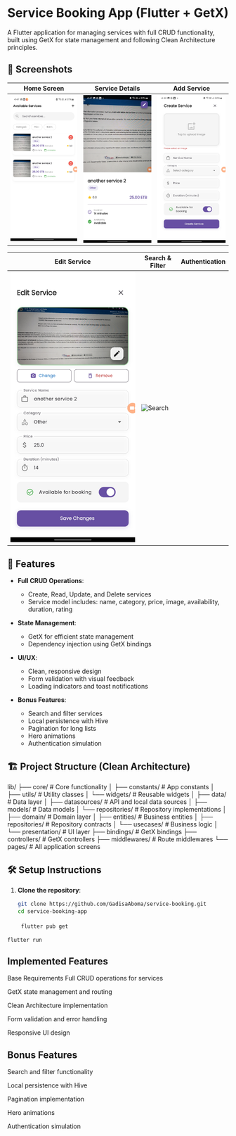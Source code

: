 # Service Booking App (Flutter + GetX)

A Flutter application for managing services with full CRUD functionality, built using GetX for state management and following Clean Architecture principles.

## 📱 Screenshots

| Home Screen                              | Service Details                         | Add Service                              |
| ---------------------------------------- | --------------------------------------- | ---------------------------------------- |
| ![Home Screen](./assets/home_screen.jpg) | ![Details](./assets/service_detail.jpg) | ![Add Service](./assets/add_service.jpg) |

| Edit Service                       | Search & Filter                                   | Authentication |
| ---------------------------------- | ------------------------------------------------- | -------------- |
| ![Edit](./assets/edit_service.jpg) | ![Search](./assets/screenshots/search_filter.png) |

## 🚀 Features

- **Full CRUD Operations**:

  - Create, Read, Update, and Delete services
  - Service model includes: name, category, price, image, availability, duration, rating

- **State Management**:

  - GetX for efficient state management
  - Dependency injection using GetX bindings

- **UI/UX**:

  - Clean, responsive design
  - Form validation with visual feedback
  - Loading indicators and toast notifications

- **Bonus Features**:
  - Search and filter services
  - Local persistence with Hive
  - Pagination for long lists
  - Hero animations
  - Authentication simulation

## 🏗️ Project Structure (Clean Architecture)

lib/
├── core/ # Core functionality
│ ├── constants/ # App constants
│ ├── utils/ # Utility classes
│ └── widgets/ # Reusable widgets
│
├── data/ # Data layer
│ ├── datasources/ # API and local data sources
│ ├── models/ # Data models
│ └── repositories/ # Repository implementations
│
├── domain/ # Domain layer
│ ├── entities/ # Business entities
│ ├── repositories/ # Repository contracts
│ └── usecases/ # Business logic
│
└── presentation/ # UI layer
├── bindings/ # GetX bindings
├── controllers/ # GetX controllers
├── middlewares/ # Route middlewares
└── pages/ # All application screens

## 🛠️ Setup Instructions

1. **Clone the repository**:

   ```bash
   git clone https://github.com/GadisaAboma/service-booking.git
   cd service-booking-app

    flutter pub get

   ```

```
flutter run

```

## Implemented Features

Base Requirements
Full CRUD operations for services

GetX state management and routing

Clean Architecture implementation

Form validation and error handling

Responsive UI design

## Bonus Features

Search and filter functionality

Local persistence with Hive

Pagination implementation

Hero animations

Authentication simulation

```

```
